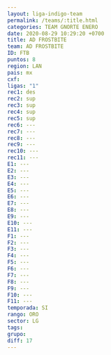 ```yaml
---
layout: liga-indigo-team
permalink: /teams/:title.html
categories: TEAM GNORTE ENERO
date: 2020-08-29 10:29:20 +0700
title: AD FROSTBITE
team: AD FROSTBITE
ID: FTB
puntos: 8
region: LAN
pais: mx
cxf: 
ligas: "1"
rec1: des
rec2: sup
rec3: sup
rec4: sup
rec5: sup
rec6: ---
rec7: ---
rec8: ---
rec9: ---
rec10: ---
rec11: ---
E1: ---
E2: ---
E3: ---
E4: ---
E5: ---
E6: ---
E7: ---
E8: ---
E9: ---
E10: ---
E11: ---
F1: ---
F2: ---
F3: ---
F4: ---
F5: ---
F6: ---
F7: ---
F8: ---
F9: ---
F10: ---
F11: ---
temporada: SI
rango: ORO
sector: LG
tags: 
grupo: 
diff: 17
---
```



